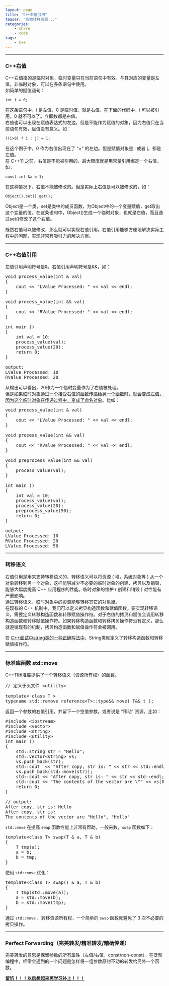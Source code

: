 ```yaml
---
layout: page
title: "C++右值引用"
teaser: "高效转移资源..."
categories:
    - share
    - code
tags:
    - C++
---
```


***

### C++右值  

C++右值指的是临时对象，临时变量只在当前语句中有效。与其对应的变量是左值，非临时对象，可以在多条语句中使用。  
如简单的赋值语句：

    int i = 0;

在这条语句中，i 是左值，0 是临时值，就是右值。在下面的代码中，i 可以被引用，0 就不可以了。立即数都是右值。  
右值也可以出现在赋值表达式的左边，但是不能作为赋值的对象，因为右值只在当前语句有效，赋值没有意义。如：

    ((i>0) ? i : j) = 1;

在这个例子中，0 作为右值出现在了 "=" 的左边。但是赋值对象是 i 或者 j，都是左值。  
在 C++11 之前，右值是不能被引用的，最大限度就是用常量引用绑定一个右值，如 :

    const int &a = 1;

在这种情况下，右值不能被修改的。但是实际上右值是可以被修改的，如：

    Object().set().get();

Object是一个类，set是类中的成员函数，为Object中的一个变量赋值，get取出这个变量的值。在这条语句中，Object()生成一个临时对象，也就是右值，而且通过set()修改了这个右值。  

既然右值可以被修改，那么就可以实现右值引用。右值引用能够方便地解决实际工程中的问题，实现非常有吸引力的解决方案。

***

### C++右值引用

左值引用声明符号是&，右值引用声明符号是&&，如：

<pre class="brush: cpp; auto-links: true; collapse: false" id="simplecode">
void process_value(int & val)
{
    cout << "LValue Processed: " << val << endl;
}

void process_value(int && val)
{
    cout << "RValue Processed: " << val << endl;
}

int main ()
{
    int val = 10;
    process_value(val);
    process_value(20);
    return 0;
}

output:
LValue Processed: 10
RValue Processed: 20
</pre>

从输出可以看出，20作为一个临时变量作为了右值被处理。  
但是<u>如果临时对象通过一个接受右值的函数传递给另一个函数时，就会变成左值，因为这个临时对象在传递过程中，变成了命名对象</u>。比如：

<pre class="brush: cpp; auto-links: true; collapse: false" id="simplecode">
void process_value(int & val)
{
    cout << "LValue Processed: " << val << endl;
}

void process_value(int && val)
{
    cout << "RValue Processed: " << val << endl;
}

void preprocess_value(int && val)
{
    process_value(val);
}

int main ()
{
    int val = 10;
    process_value(val);
    process_value(20);
    preprocess_value(50);
    return 0;
}

output:
LValue Processed: 10
RValue Processed: 20
LValue Processed: 50
</pre>

***

### 转移语义

右值引用是用来支持转移语义的。转移语义可以将资源 ( 堆，系统对象等 ) 从一个对象转移到另一个对象，这样能够减少不必要的临时对象的创建、拷贝以及销毁，能够大幅度提高 C++ 应用程序的性能。临时对象的维护 ( 创建和销毁 ) 对性能有严重影响。  
通过转移语义，临时对象中的资源能够转移其它的对象里。  
在现有的 C++ 机制中，我们可以定义拷贝构造函数和赋值函数。要实现转移语义，需要定义转移构造函数和转移赋值操作符。对于右值的拷贝和赋值会调用转移构造函数和转移赋值操作符。如果转移构造函数和转移拷贝操作符没有定义，那么就遵循现有的机制，拷贝构造函数和赋值操作符会被调用。

在 [C++面试中string类的一种正确写法中](/2016/cpp-my-simple-string/)，String类就定义了转移构造函数和转移赋值操作符。

***

### 标准库函数 std::move

C++11标准库提供了一个转移语义（资源所有权）的函数。

<pre class="brush: cpp; auto-links: true; collapse: false" id="simplecode">
// 定义于头文件 &lt;utility&gt;

template&lt; class T &gt;
typename std::remove_reference&lt;T&gt;::type&amp;&amp; move( T&amp;&amp; t );
</pre>

返回一个参数的右值引用，并留下一个空值参数。或者说是 “移动” 资源。比如：

<pre class="brush: cpp; auto-links: true; collapse: false" id="simplecode">
#include &lt;iostream&gt;
#include &lt;vector&gt;
#include &lt;string&gt;
#include &lt;utility&gt;
int main ()
{
    std::string str = &quot;Hello&quot;;
    std::vector&lt;string&gt; vs;
    vs.push_back(str);
    std::cout  &lt;&lt; &quot;After copy, str is: &quot; &lt;&lt; str &lt;&lt; std::endl;
    vs.push_back(std::move(str));
    std::cout &lt;&lt; &quot;After copy, str is: &quot; &lt;&lt; str &lt;&lt; std::endl;
    std::cout &lt;&lt; &quot;The contents of the vector are \&quot;&quot; &lt;&lt; vs[0] &lt;&lt; &quot;\&quot;, \&quot;&quot; &lt;&lt; vs[1] &lt;&lt; &quot;\&quot;&quot; &lt;&lt; std::endl;
    return 0;
}

// output:
After copy, str is: Hello
After copy, str is:
The contents of the vector are &quot;Hello&quot;, &quot;Hello&quot;
</pre>

```std::move``` 在提高 ```swap``` 函数性能上非常有帮助，一般来数，```swap``` 函数如下：

<pre class="brush: cpp; auto-links: true; collapse: false" id="simplecode">
template&lt;class T&gt; swap(T &amp; a, T &amp; b)
{
    T tmp(a);
    a = b;
    b = tmp;
}
</pre>

使用 ```std::move``` 优化：

<pre class="brush: cpp; auto-links: true; collapse: false" id="simplecode">
template&lt;class T&gt; swap(T &amp; a, T &amp; b)
{
    T tmp(std::move(a));
    a = std::move(b);
    b = std::move(tmp);
}
</pre>

通过 ```std::move``` ，转移资源所有权，一个简单的 ```swap``` 函数就避免了 3 次不必要的拷贝操作。

***

### Perfect Forwarding（完美转发/精准转发/精确传递）

完美转发的意思是保留参数的所有属性（左值/右值，const/non-const）。在泛型编程中，经常会遇到的一个问题是怎样将一组参数原封不动的转发给另外一个函数。

**<u>留坑！！！以后想起来再学习补上！！！</u>**

